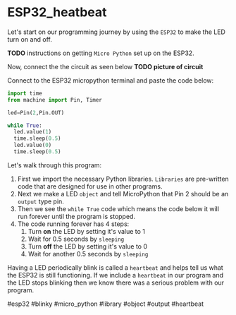 # ESP32_heatbeat

Let's start on our programming journey by using the `ESP32` to make the LED turn on and off.


**TODO** instructions on getting `Micro Python` set up on the ESP32.

Now, connect the the circuit as seen below
**TODO picture of circuit**

Connect to the ESP32 micropython terminal and paste the code below:

```python
import time
from machine import Pin, Timer

led=Pin(2,Pin.OUT)

while True:
  led.value(1)
  time.sleep(0.5)
  led.value(0)
  time.sleep(0.5)
```

Let's walk through this program:
1. First we import the necessary Python libraries.  `Libraries` are pre-written code that are designed for use in other programs.
2. Next we make a LED `object` and tell MicroPython that Pin 2 should be an `output` type pin.
3. Then we see the ```while True``` code which means the code below it will run forever until the program is stopped.
4. The code running forever has 4 steps:
   1. Turn **on** the LED by setting it's value to 1
   2. Wait for 0.5 seconds by `sleeping`
   3. Turn **off** the LED by setting it's value to 0
   4. Wait for another 0.5 seconds by `sleeping`

Having a LED periodically blink is called a `heartbeat` and helps tell us what the ESP32 is still functioning.  If we include a `heartbeat` in our program and the LED stops blinking then we know there was a serious problem with our program.

#esp32 #blinky #micro_python #library #object #output #heartbeat